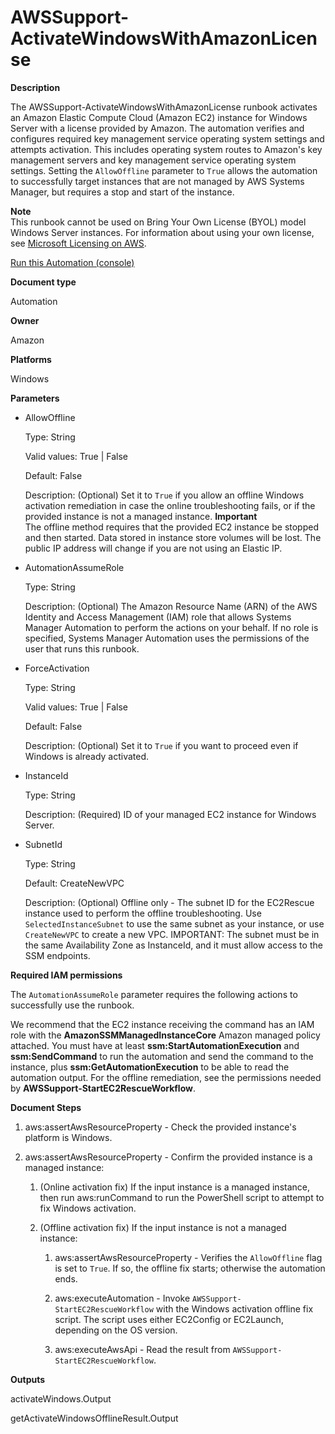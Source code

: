 # AWSSupport\-ActivateWindowsWithAmazonLicense<a name="automation-awssupport-activatewindowswithamazonlicense"></a>

 **Description** 

The AWSSupport\-ActivateWindowsWithAmazonLicense runbook activates an Amazon Elastic Compute Cloud \(Amazon EC2\) instance for Windows Server with a license provided by Amazon\. The automation verifies and configures required key management service operating system settings and attempts activation\. This includes operating system routes to Amazon's key management servers and key management service operating system settings\. Setting the `AllowOffline` parameter to `True` allows the automation to successfully target instances that are not managed by AWS Systems Manager, but requires a stop and start of the instance\.

**Note**  
This runbook cannot be used on Bring Your Own License \(BYOL\) model Windows Server instances\. For information about using your own license, see [Microsoft Licensing on AWS](https://aws.amazon.com/windows/resources/licensing/)\. 

[Run this Automation \(console\)](https://console.aws.amazon.com/systems-manager/automation/execute/AWSSupport-ActivateWindowsWithAmazonLicense)

**Document type**

Automation

**Owner**

Amazon

**Platforms**

Windows

**Parameters**
+ AllowOffline

  Type: String

  Valid values: True \| False

  Default: False

  Description: \(Optional\) Set it to `True` if you allow an offline Windows activation remediation in case the online troubleshooting fails, or if the provided instance is not a managed instance\.
**Important**  
The offline method requires that the provided EC2 instance be stopped and then started\. Data stored in instance store volumes will be lost\. The public IP address will change if you are not using an Elastic IP\.
+ AutomationAssumeRole

  Type: String

  Description: \(Optional\) The Amazon Resource Name \(ARN\) of the AWS Identity and Access Management \(IAM\) role that allows Systems Manager Automation to perform the actions on your behalf\. If no role is specified, Systems Manager Automation uses the permissions of the user that runs this runbook\.
+ ForceActivation

  Type: String

  Valid values: True \| False

  Default: False

  Description: \(Optional\) Set it to `True` if you want to proceed even if Windows is already activated\.
+ InstanceId

  Type: String

  Description: \(Required\) ID of your managed EC2 instance for Windows Server\.
+ SubnetId

  Type: String

  Default: CreateNewVPC

  Description: \(Optional\) Offline only \- The subnet ID for the EC2Rescue instance used to perform the offline troubleshooting\. Use `SelectedInstanceSubnet` to use the same subnet as your instance, or use `CreateNewVPC` to create a new VPC\. IMPORTANT: The subnet must be in the same Availability Zone as InstanceId, and it must allow access to the SSM endpoints\.

**Required IAM permissions**

The `AutomationAssumeRole` parameter requires the following actions to successfully use the runbook\.

We recommend that the EC2 instance receiving the command has an IAM role with the **AmazonSSMManagedInstanceCore** Amazon managed policy attached\. You must have at least **ssm:StartAutomationExecution** and **ssm:SendCommand** to run the automation and send the command to the instance, plus **ssm:GetAutomationExecution** to be able to read the automation output\. For the offline remediation, see the permissions needed by **AWSSupport\-StartEC2RescueWorkflow**\.

 **Document Steps** 

1. aws:assertAwsResourceProperty \- Check the provided instance's platform is Windows\.

1. aws:assertAwsResourceProperty \- Confirm the provided instance is a managed instance:

   1. \(Online activation fix\) If the input instance is a managed instance, then run aws:runCommand to run the PowerShell script to attempt to fix Windows activation\.

   1. \(Offline activation fix\) If the input instance is not a managed instance:

      1. aws:assertAwsResourceProperty \- Verifies the `AllowOffline` flag is set to `True`\. If so, the offline fix starts; otherwise the automation ends\.

      1. aws:executeAutomation \- Invoke `AWSSupport-StartEC2RescueWorkflow` with the Windows activation offline fix script\. The script uses either EC2Config or EC2Launch, depending on the OS version\.

      1. aws:executeAwsApi \- Read the result from `AWSSupport-StartEC2RescueWorkflow`\.

 **Outputs** 

activateWindows\.Output

getActivateWindowsOfflineResult\.Output
